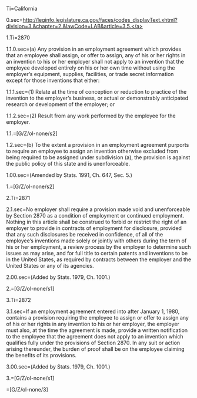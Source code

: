 Ti=California

0.sec=<a href="http://leginfo.legislature.ca.gov/faces/codes_displayText.xhtml?division=3.&chapter=2.&lawCode=LAB&article=3.5.">http://leginfo.legislature.ca.gov/faces/codes_displayText.xhtml?division=3.&chapter=2.&lawCode=LAB&article=3.5.</a>

1.Ti=2870

1.1.0.sec=(a) Any provision in an employment agreement which provides that an employee shall assign, or offer to assign, any of his or her rights in an invention to his or her employer shall not apply to an invention that the employee developed entirely on his or her own time without using the employer’s equipment, supplies, facilities, or trade secret information except for those inventions that either:  

1.1.1.sec=(1) Relate at the time of conception or reduction to practice of the invention to the employer’s business, or actual or demonstrably anticipated research or development of the employer; or

1.1.2.sec=(2) Result from any work performed by the employee for the employer.

1.1.=[G/Z/ol-none/s2]

1.2.sec=(b) To the extent a provision in an employment agreement purports to require an employee to assign an invention otherwise excluded from being required to be assigned under subdivision (a), the provision is against the public policy of this state and is unenforceable.  

1.00.sec=(Amended by Stats. 1991, Ch. 647, Sec. 5.)

1.=[G/Z/ol-none/s2]

2.Ti=2871

2.1.sec=No employer shall require a provision made void and unenforceable by Section 2870 as a condition of employment or continued employment. Nothing in this article shall be construed to forbid or restrict the right of an employer to provide in contracts of employment for disclosure, provided that any such disclosures be received in confidence, of all of the employee’s inventions made solely or jointly with others during the term of his or her employment, a review process by the employer to determine such issues as may arise, and for full title to certain patents and inventions to be in the United States, as required by contracts between the employer and the United States or any of its agencies.

2.00.sec=(Added by Stats. 1979, Ch. 1001.)

2.=[G/Z/ol-none/s1]


3.Ti=2872

3.1.sec=If an employment agreement entered into after January 1, 1980, contains a provision requiring the employee to assign or offer to assign any of his or her rights in any invention to his or her employer, the employer must also, at the time the agreement is made, provide a written notification to the employee that the agreement does not apply to an invention which qualifies fully under the provisions of Section 2870. In any suit or action arising thereunder, the burden of proof shall be on the employee claiming the benefits of its provisions.

3.00.sec=(Added by Stats. 1979, Ch. 1001.)

3.=[G/Z/ol-none/s1]

=[G/Z/ol-none/3]

